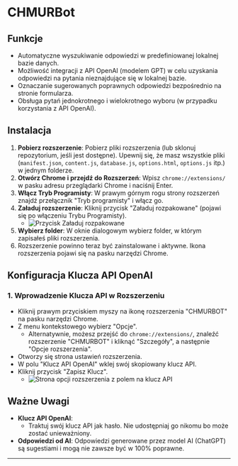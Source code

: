 # CHMURBot

## Funkcje

* Automatyczne wyszukiwanie odpowiedzi w predefiniowanej lokalnej bazie danych.
* Możliwość integracji z API OpenAI (modelem GPT) w celu uzyskania odpowiedzi na pytania nieznajdujące się w lokalnej bazie.
* Oznaczanie sugerowanych poprawnych odpowiedzi bezpośrednio na stronie formularza.
* Obsługa pytań jednokrotnego i wielokrotnego wyboru (w przypadku korzystania z API OpenAI).

## Instalacja

1.  **Pobierz rozszerzenie**: Pobierz pliki rozszerzenia (lub sklonuj repozytorium, jeśli jest dostępne). Upewnij się, że masz wszystkie pliki (`manifest.json`, `content.js`, `database.js`, `options.html`, `options.js` itp.) w jednym folderze.
2.  **Otwórz Chrome i przejdź do Rozszerzeń**: Wpisz `chrome://extensions/` w pasku adresu przeglądarki Chrome i naciśnij Enter.
3.  **Włącz Tryb Programisty**: W prawym górnym rogu strony rozszerzeń znajdź przełącznik "Tryb programisty" i włącz go.
4.  **Załaduj rozszerzenie**: Kliknij przycisk "Załaduj rozpakowane" (pojawi się po włączeniu Trybu Programisty).
    * ![Przycisk Załaduj rozpakowane](https://i.ibb.co/4ZVQzYpp/Zrzut-ekranu-2025-05-29-220518.png)
5.  **Wybierz folder**: W oknie dialogowym wybierz folder, w którym zapisałeś pliki rozszerzenia.
6.  Rozszerzenie powinno teraz być zainstalowane i aktywne. Ikona rozszerzenia pojawi się na pasku narzędzi Chrome.

## Konfiguracja Klucza API OpenAI

### 1. Wprowadzenie Klucza API w Rozszerzeniu

* Kliknij prawym przyciskiem myszy na ikonę rozszerzenia "CHMURBOT" na pasku narzędzi Chrome.
* Z menu kontekstowego wybierz "Opcje".
    * Alternatywnie, możesz przejść do `chrome://extensions/`, znaleźć rozszerzenie "CHMURBOT" i kliknąć "Szczegóły", a następnie "Opcje rozszerzenia".
* Otworzy się strona ustawień rozszerzenia.
* W polu "Klucz API OpenAI" wklej swój skopiowany klucz API.
* Kliknij przycisk "Zapisz Klucz".
    * ![Strona opcji rozszerzenia z polem na klucz API](https://i.ibb.co/LXzkSKWm/Zrzut-ekranu-2025-05-29-220740.png)

## Ważne Uwagi

* **Klucz API OpenAI**:
    * Traktuj swój klucz API jak hasło. Nie udostępniaj go nikomu bo może zostać unieważniony.
* **Odpowiedzi od AI**: Odpowiedzi generowane przez model AI (ChatGPT) są sugestiami i mogą nie zawsze być w 100% poprawne.

---
